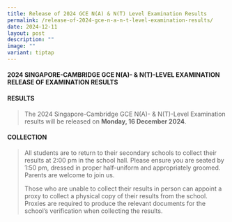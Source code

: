```yaml
---
title: Release of 2024 GCE N(A) & N(T) Level Examination Results
permalink: /release-of-2024-gce-n-a-n-t-level-examination-results/
date: 2024-12-11
layout: post
description: ""
image: ""
variant: tiptap
---
```

<h4><strong>2024 SINGAPORE-CAMBRIDGE GCE N(A)- &amp; N(T)-LEVEL EXAMINATION RELEASE OF EXAMINATION RESULTS</strong></h4>
<h4>RESULTS</h4>
<blockquote>
<p>The 2024 Singapore-Cambridge GCE N(A)- &amp; N(T)-Level Examination results
will be released on <strong>Monday, 16 December 2024</strong>.</p>
</blockquote>
<h4>COLLECTION</h4>
<blockquote>
<p>All students are to return to their secondary schools to collect their
results at 2:00 pm in the school hall. Please ensure you are seated by
1:50 pm, dressed in proper half-uniform and appropriately groomed. Parents
are welcome to join us.</p>
<p>Those who are unable to collect their results in person can appoint a
proxy to collect a physical copy of their results from the school. Proxies
are required to produce the relevant documents for the school’s verification
when collecting the results.</p>
</blockquote>
<p></p>